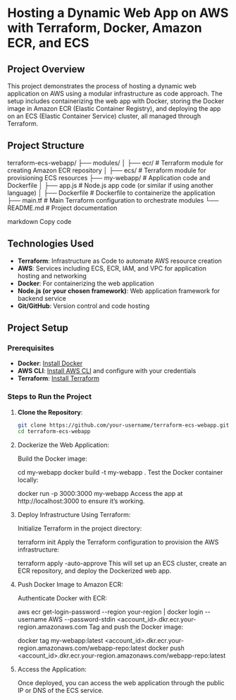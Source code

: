 
# Hosting a Dynamic Web App on AWS with Terraform, Docker, Amazon ECR, and ECS

## Project Overview
This project demonstrates the process of hosting a dynamic web application on AWS using a modular infrastructure as code approach. The setup includes containerizing the web app with Docker, storing the Docker image in Amazon ECR (Elastic Container Registry), and deploying the app on an ECS (Elastic Container Service) cluster, all managed through Terraform.

## Project Structure
terraform-ecs-webapp/ ├── modules/ │ ├── ecr/ # Terraform module for creating Amazon ECR repository │ ├── ecs/ # Terraform module for provisioning ECS resources ├── my-webapp/ # Application code and Dockerfile │ ├── app.js # Node.js app code (or similar if using another language) │ ├── Dockerfile # Dockerfile to containerize the application ├── main.tf # Main Terraform configuration to orchestrate modules └── README.md # Project documentation

markdown
Copy code

## Technologies Used
- **Terraform**: Infrastructure as Code to automate AWS resource creation
- **AWS**: Services including ECS, ECR, IAM, and VPC for application hosting and networking
- **Docker**: For containerizing the web application
- **Node.js (or your chosen framework)**: Web application framework for backend service
- **Git/GitHub**: Version control and code hosting

## Project Setup

### Prerequisites
- **Docker**: [Install Docker](https://docs.docker.com/get-docker/)
- **AWS CLI**: [Install AWS CLI](https://docs.aws.amazon.com/cli/latest/userguide/install-cliv2.html) and configure with your credentials
- **Terraform**: [Install Terraform](https://learn.hashicorp.com/tutorials/terraform/install-cli)

### Steps to Run the Project

1. **Clone the Repository**:
   ```bash
   git clone https://github.com/your-username/terraform-ecs-webapp.git
   cd terraform-ecs-webapp
2. Dockerize the Web Application:

   Build the Docker image:

 
   cd my-webapp
   docker build -t my-webapp .
   Test the Docker container locally:


   docker run -p 3000:3000 my-webapp
   Access the app at http://localhost:3000 to ensure it’s working.

3. Deploy Infrastructure Using Terraform:

   Initialize Terraform in the project directory:



   terraform init
   Apply the Terraform configuration to provision the AWS infrastructure:



   terraform apply -auto-approve
   This will set up an ECS cluster, create an ECR repository, and deploy the Dockerized web app.

4. Push Docker Image to Amazon ECR:

   Authenticate Docker with ECR:

 

   aws ecr get-login-password --region your-region | docker login --username AWS --password-stdin <account_id>.dkr.ecr.your-region.amazonaws.com
   Tag and push the Docker image:



   docker tag my-webapp:latest <account_id>.dkr.ecr.your-region.amazonaws.com/webapp-repo:latest
   docker push <account_id>.dkr.ecr.your-region.amazonaws.com/webapp-repo:latest

5. Access the Application:

   Once deployed, you can access the web application through the public IP or DNS of the ECS service.